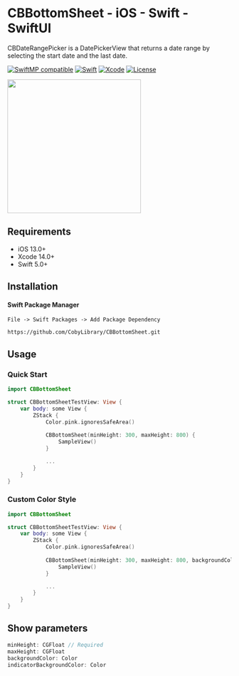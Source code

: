 # CBBottomSheet - iOS - Swift - SwiftUI

CBDateRangePicker is a DatePickerView that returns a date range by selecting the start date and the last date.

[![SwiftMP compatible](https://img.shields.io/badge/SwiftPM-compatible-brightgreen.svg?style=flat)](https://github.com/apple/swift-package-manager)
[![Swift](https://img.shields.io/badge/Swift-5-green.svg?style=flat)](https://swift.org)
[![Xcode](https://img.shields.io/badge/Xcode-14-blue.svg?style=flat)](https://developer.apple.com/xcode)
[![License](https://img.shields.io/badge/license-mit-brightgreen.svg?style=flat)](https://en.wikipedia.org/wiki/MIT_License)

<img width="300" src="https://github.com/CobyLibrary/CBBottomSheet/assets/57849386/ac7e8575-25bc-43af-a982-394aff1f29f1">

## Requirements

- iOS 13.0+
- Xcode 14.0+
- Swift 5.0+

## Installation

#### Swift Package Manager
```
File -> Swift Packages -> Add Package Dependency

https://github.com/CobyLibrary/CBBottomSheet.git
```

## Usage

### Quick Start

```swift
import CBBottomSheet

struct CBBottomSheetTestView: View {
    var body: some View {
        ZStack {
            Color.pink.ignoresSafeArea()
            
            CBBottomSheet(minHeight: 300, maxHeight: 800) {
                SampleView()
            }

            ...
        }
    }
}
```

### Custom Color Style

```swift
import CBBottomSheet

struct CBBottomSheetTestView: View {
    var body: some View {
        ZStack {
            Color.pink.ignoresSafeArea()
            
            CBBottomSheet(minHeight: 300, maxHeight: 800, backgroundColor: Color.white, indicatorBackgroundColor: Color.gray) {
                SampleView()
            }

            ...
        }
    }
}
```

## Show parameters
```swift
minHeight: CGFloat // Required
maxHeight: CGFloat
backgroundColor: Color
indicatorBackgroundColor: Color
```
